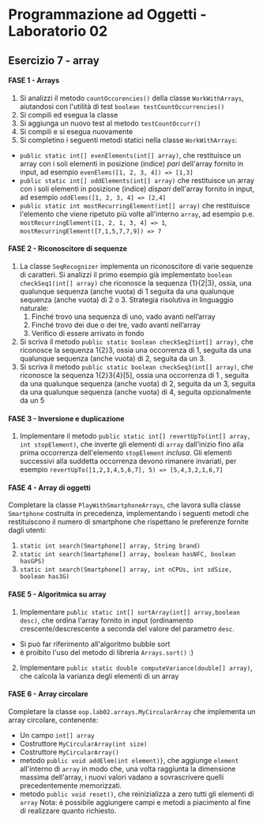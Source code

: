 # Programmazione ad Oggetti - Laboratorio 02
## Esercizio 7 - array

#### FASE 1 - Arrays

1. Si analizzi il metodo `countOccurencies()` della classe `WorkWithArrays`, aiutandosi con l'utilità di test `boolean testCountOccurrencies()`
2. Si compili ed esegua la classe
3. Si aggiunga un nuovo test al metodo `testCountOccurr()`
4. Si compili e si esegua nuovamente
5. Si completino i seguenti metodi statici nella classe `WorkWithArrays`:
  - `public static int[] evenElements(int[] array)`, che restituisce un array con i soli elementi in posizione (indice) *pari* dell'array fornito in input, ad esempio `evenElems([1, 2, 3, 4]) => [1,3]`
  - `public static int[] oddElements(int[] array)` che restituisce un array con i soli elementi in posizione (indice) *dispari* dell'array fornito in input, ad esempio `oddElems([1, 2, 3, 4] => [2,4]`
  - `public static int mostRecurringElement(int[] array)` che restituisce l'elemento che viene ripetuto più volte all'interno `array`, ad esempio p.e. `mostRecurringElement([1, 2, 1, 3, 4] => 1`, `mostRecurringElement([7,1,5,7,7,9]) => 7`

#### FASE 2 - Riconoscitore di sequenze

1. La classe `SeqRecognizer` implementa un riconoscitore di varie sequenze di caratteri. Si analizzi il primo esempio già implementato `boolean checkSeq1(int[] array)` che riconosce la sequenza {1}{2|3}, ossia, una qualunque sequenza (anche vuota) di 1 seguita da una qualunque sequenza (anche vuota) di 2 o 3. Strategia risolutiva in linguaggio naturale:
    1. Finché trovo una sequenza di uno, vado avanti nell’array
    2. Finché trovo dei due o dei tre, vado avanti nell’array
    3. Verifico di essere arrivato in fondo
2. Si scriva il metodo `public static boolean checkSeq2(int[] array)`, che riconosce la sequenza 1{2}3, ossia una occorrenza di 1, seguita da una qualunque sequenza (anche vuota) di 2, seguita da un 3.
3. Si scriva il metodo `public static boolean checkSeq3(int[] array)`, che riconosce la sequenza 1{2}3{4}[5], ossia una occorrenza di 1 , seguita da una qualunque sequenza (anche vuota) di 2, seguita da un 3, seguita da una qualunque sequenza (anche vuota) di 4, seguita opzionalmente da un 5

#### FASE 3 - Inversione e duplicazione

1. Implementare il metodo `public static int[] revertUpTo(int[] array, int stopElement)`, che inverte gli elementi di `array` dall'inizio fino alla prima occorrenza dell'elemento `stopElement` *inclusa*. Gli elementi successivi alla suddetta occorrenza devono rimanere invariati, per esempio `revertUpTo([1,2,3,4,5,6,7], 5) => [5,4,3,2,1,6,7]`

#### FASE 4 - Array di oggetti

Completare la classe `PlayWithSmartphoneArrays`, che lavora sulla classe `Smartphone` costruita in precedenza, implementando i seguenti metodi che restituiscono il numero di smartphone che rispettano le preferenze fornite dagli utenti:

1. `static int search(Smartphone[] array, String brand)`
2. `static int search(Smartphone[] array, boolean hasNFC, boolean hasGPS)`
3. `static int search(Smartphone[] array, int nCPUs, int sdSize, boolean has3G)`

#### FASE 5 - Algoritmica su array

1. Implementare `public static int[] sortArray(int[] array,boolean desc)`, che ordina l'array fornito in input (ordinamento crescente/descrescente a seconda del valore del parametro `desc`.
  - Si può far riferimento all'algoritmo bubble sort
  - è proibito l'uso del metodo di libreria `Arrays.sort()` :)
2. Implementare `public static double computeVariance(double[] array)`, che calcola la varianza degli elementi di un array

#### FASE 6 - Array circolare

Completare la classe `oop.lab02.arrays.MyCircularArray` che implementa un array circolare, contenente:
  - Un campo `int[] array`
  - Costruttore `MyCircularArray(int size)`
  - Costruttore `MyCircularArray()`
  - metodo `public void addElem(int element)}`, che aggiunge `element` all'interno di `array` in modo che, una volta raggiunta la dimensione massima dell'array, i nuovi valori vadano a sovrascrivere quelli precedentemente memorizzati.
  - metodo `public void reset()`, che reinizializza a zero tutti gli elementi di `array`
Nota: è possibile aggiungere campi e metodi a piacimento al fine di realizzare quanto richiesto.
